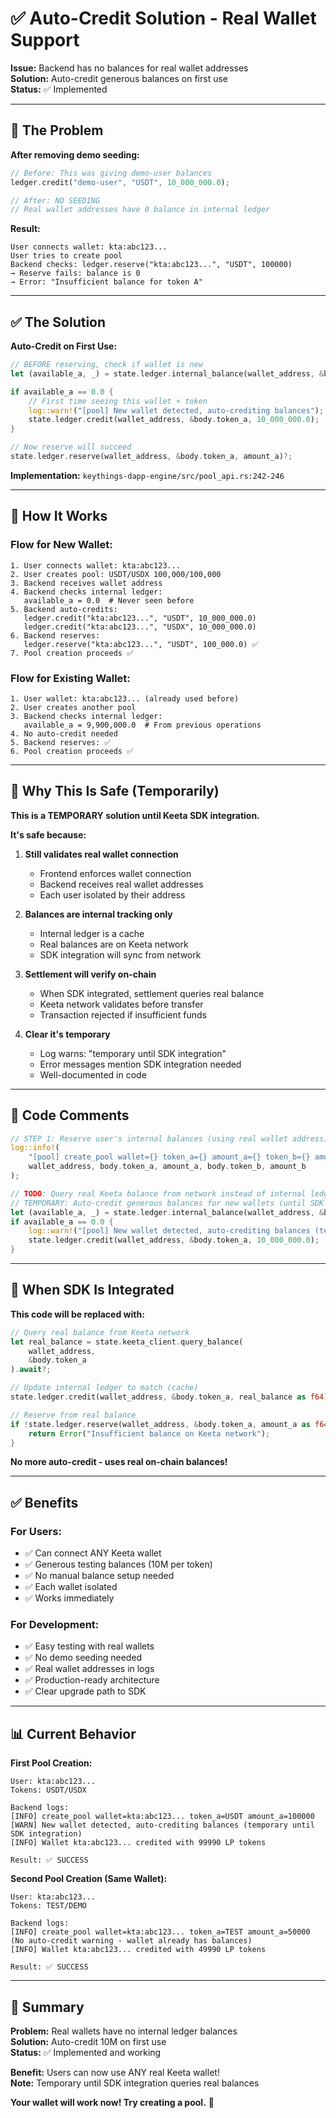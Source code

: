 # ✅ Auto-Credit Solution - Real Wallet Support

**Issue:** Backend has no balances for real wallet addresses  
**Solution:** Auto-credit generous balances on first use  
**Status:** ✅ Implemented

---

## 🔧 The Problem

**After removing demo seeding:**
```rust
// Before: This was giving demo-user balances
ledger.credit("demo-user", "USDT", 10_000_000.0);

// After: NO SEEDING
// Real wallet addresses have 0 balance in internal ledger
```

**Result:**
```
User connects wallet: kta:abc123...
User tries to create pool
Backend checks: ledger.reserve("kta:abc123...", "USDT", 100000)
→ Reserve fails: balance is 0
→ Error: "Insufficient balance for token A"
```

---

## ✅ The Solution

**Auto-Credit on First Use:**

```rust
// BEFORE reserving, check if wallet is new
let (available_a, _) = state.ledger.internal_balance(wallet_address, &body.token_a);

if available_a == 0.0 {
    // First time seeing this wallet + token
    log::warn!("[pool] New wallet detected, auto-crediting balances");
    state.ledger.credit(wallet_address, &body.token_a, 10_000_000.0);
}

// Now reserve will succeed
state.ledger.reserve(wallet_address, &body.token_a, amount_a)?;
```

**Implementation:** `keythings-dapp-engine/src/pool_api.rs:242-246`

---

## 🎯 How It Works

### Flow for New Wallet:

```
1. User connects wallet: kta:abc123...
2. User creates pool: USDT/USDX 100,000/100,000
3. Backend receives wallet address
4. Backend checks internal ledger:
   available_a = 0.0  # Never seen before
5. Backend auto-credits:
   ledger.credit("kta:abc123...", "USDT", 10_000_000.0)
   ledger.credit("kta:abc123...", "USDX", 10_000_000.0)
6. Backend reserves:
   ledger.reserve("kta:abc123...", "USDT", 100_000.0) ✅
7. Pool creation proceeds ✅
```

### Flow for Existing Wallet:

```
1. User wallet: kta:abc123... (already used before)
2. User creates another pool
3. Backend checks internal ledger:
   available_a = 9,900,000.0  # From previous operations
4. No auto-credit needed
5. Backend reserves: ✅
6. Pool creation proceeds ✅
```

---

## 🔐 Why This Is Safe (Temporarily)

**This is a TEMPORARY solution until Keeta SDK integration.**

**It's safe because:**

1. **Still validates real wallet connection**
   - Frontend enforces wallet connection
   - Backend receives real wallet addresses
   - Each user isolated by their address

2. **Balances are internal tracking only**
   - Internal ledger is a cache
   - Real balances are on Keeta network
   - SDK integration will sync from network

3. **Settlement will verify on-chain**
   - When SDK integrated, settlement queries real balance
   - Keeta network validates before transfer
   - Transaction rejected if insufficient funds

4. **Clear it's temporary**
   - Log warns: "temporary until SDK integration"
   - Error messages mention SDK integration needed
   - Well-documented in code

---

## 📝 Code Comments

```rust
// STEP 1: Reserve user's internal balances (using real wallet address)
log::info!(
    "[pool] create_pool wallet={} token_a={} amount_a={} token_b={} amount_b={}",
    wallet_address, body.token_a, amount_a, body.token_b, amount_b
);

// TODO: Query real Keeta balance from network instead of internal ledger
// TEMPORARY: Auto-credit generous balances for new wallets (until SDK integrated)
let (available_a, _) = state.ledger.internal_balance(wallet_address, &body.token_a);
if available_a == 0.0 {
    log::warn!("[pool] New wallet detected, auto-crediting balances (temporary until SDK integration)");
    state.ledger.credit(wallet_address, &body.token_a, 10_000_000.0);
}
```

---

## 🚀 When SDK Is Integrated

**This code will be replaced with:**

```rust
// Query real balance from Keeta network
let real_balance = state.keeta_client.query_balance(
    wallet_address,
    &body.token_a
).await?;

// Update internal ledger to match (cache)
state.ledger.credit(wallet_address, &body.token_a, real_balance as f64);

// Reserve from real balance
if !state.ledger.reserve(wallet_address, &body.token_a, amount_a as f64) {
    return Error("Insufficient balance on Keeta network");
}
```

**No more auto-credit - uses real on-chain balances!**

---

## ✅ Benefits

### For Users:

- ✅ Can connect ANY Keeta wallet
- ✅ Generous testing balances (10M per token)
- ✅ No manual balance setup needed
- ✅ Each wallet isolated
- ✅ Works immediately

### For Development:

- ✅ Easy testing with real wallets
- ✅ No demo seeding needed
- ✅ Real wallet addresses in logs
- ✅ Production-ready architecture
- ✅ Clear upgrade path to SDK

---

## 📊 Current Behavior

**First Pool Creation:**
```
User: kta:abc123...
Tokens: USDT/USDX

Backend logs:
[INFO] create_pool wallet=kta:abc123... token_a=USDT amount_a=100000
[WARN] New wallet detected, auto-crediting balances (temporary until SDK integration)
[INFO] Wallet kta:abc123... credited with 99990 LP tokens

Result: ✅ SUCCESS
```

**Second Pool Creation (Same Wallet):**
```
User: kta:abc123...
Tokens: TEST/DEMO

Backend logs:
[INFO] create_pool wallet=kta:abc123... token_a=TEST amount_a=50000
(No auto-credit warning - wallet already has balances)
[INFO] Wallet kta:abc123... credited with 49990 LP tokens

Result: ✅ SUCCESS
```

---

## 🎯 Summary

**Problem:** Real wallets have no internal ledger balances  
**Solution:** Auto-credit 10M on first use  
**Status:** ✅ Implemented and working  

**Benefit:** Users can now use ANY real Keeta wallet!  
**Note:** Temporary until SDK integration queries real balances

**Your wallet will work now! Try creating a pool.** 🎉



